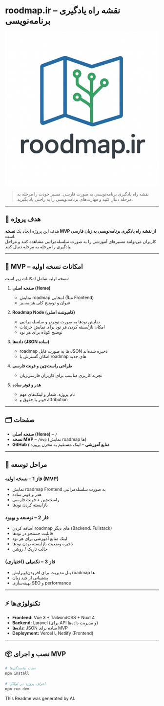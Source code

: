 # roodmap.ir – نقشه راه یادگیری برنامه‌نویسی

![roodmap-logo](./front/public/logo.png)

> نقشه راه یادگیری برنامه‌نویسی به صورت فارسی. مسیر خودت را مرحله به مرحله دنبال کنید و مهارت‌های برنامه‌نویسی را به راحتی یاد بگیرید.

---

## 🎯 هدف پروژه

هدف این پروژه ایجاد یک **نسخه MVP از نقشه راه یادگیری برنامه‌نویسی به زبان فارسی** است.  
کاربران می‌توانند مسیرهای آموزشی را به صورت سلسله‌مراتبی مشاهده کنند و مراحل یادگیری را مرحله به مرحله دنبال کنند.

---

## 🧩 MVP – امکانات نسخه اولیه

نسخه اولیه شامل امکانات زیر است:

1. **صفحه اصلی (Home)**
    - نمایش roadmap انتخابی (مثلاً Frontend)
    - عنوان و توضیح کلی هر مسیر

2. **Roadmap Node (کامپوننت اصلی)**
    - نمایش نودها به صورت تودرتو و سلسله‌مراتبی
    - امکان باز/بسته کردن هر نود برای نمایش جزئیات
    - توضیح کوتاه برای هر نود

3. **داده‌ها (JSON ساده)**
    - roadmap ها به صورت فایل JSON ذخیره شده‌اند
    - امکان گسترش با roadmap های جدید

4. **طراحی راست‌چین و فونت فارسی**
    - تجربه کاربری مناسب برای کاربران فارسی‌زبان

5. **هدر و فوتر ساده**
    - نام پروژه، شعار و لینک‌های مهم
    - فوتر با حقوق و attribution

---

## 🗂️ صفحات

- **صفحه اصلی (Home)** – `/`
- **نسخه MVP** – `/mvp` (نمایش roadmap ها)
- **GitHub / منابع آموزشی** – لینک مستقیم به مخزن پروژه

---

## 🚀 مراحل توسعه

### فاز 1 – نسخه اولیه (MVP)
- نمایش roadmap Frontend به صورت سلسله‌مراتبی
- هدر و فوتر ساده
- راست‌چین + فونت فارسی
- باز/بسته کردن نودها

### فاز 2 – توسعه و بهبود
- اضافه کردن roadmap های دیگر (Backend، Fullstack)
- قابلیت جستجو در نودها
- لینک منابع آموزشی برای هر نود
- ذخیره وضعیت باز/بسته بودن نودها
- حالت تاریک / روشن

### فاز 3 – تکمیلی (اختیاری)
- پنل مدیریت برای افزودن/ویرایش roadmap ها
- پشتیبانی از چند زبان
- بهینه‌سازی SEO و performance

---

## ⚡ تکنولوژی‌ها

- **Frontend:** Vue 3 + TailwindCSS + Nuxt 4
- **Backend:** Laravel (برای API و مدیریت داده‌ها)
- **داده‌ها:** JSON ساده برای MVP
- **Deployment:** Vercel یا Netlify (Frontend)

---

## 📦 نصب و اجرای MVP

```bash
# نصب وابستگی‌ها
npm install

# اجرای پروژه در لوکال
npm run dev
```

This Readme was generated by AI.